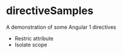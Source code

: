 # directiveSamples
A demonstration of some Angular 1 directives

- Restric attribute
- Isolate scope

